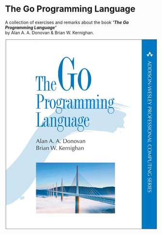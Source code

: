 # The Go Programming Language

A collection of exercises and remarks about the book **_'The Go Programming Language'_**\
by Alan A. A. Donovan & Brian W. Kernighan.

<div align="center">
    <img src="docs/cover.jpg" alt="book cover" width="500"/>
</div>
